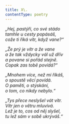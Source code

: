 ```yaml
---
title: X\.
contentType: poetry
---
```


<section>

_„Hej, pastýři, co své stádo  
tamhle u cesty popásáš,  
cože ti říká vítr, když vane?“_

</section>

<section>

_„Že prý je vítr a že vane  
a že tak vždycky vál už dřív  
a povane si pořád stejně.  
Copak zas tobě povídá?“_

</section>

<section>

_„Mnohem více, než mi říkáš,  
o spoustě věcí povídá.  
O paměti, o stýskání,  
o tom, co nikdy nebylo.“_

</section>

<section>

_„Tys přece neslyšel vát vítr.  
Vítr jen o větru mluvívá.  
Lež je to, cos od něj slyšel,  
tu lež sám v sobě ukrýváš.“_

</section>
